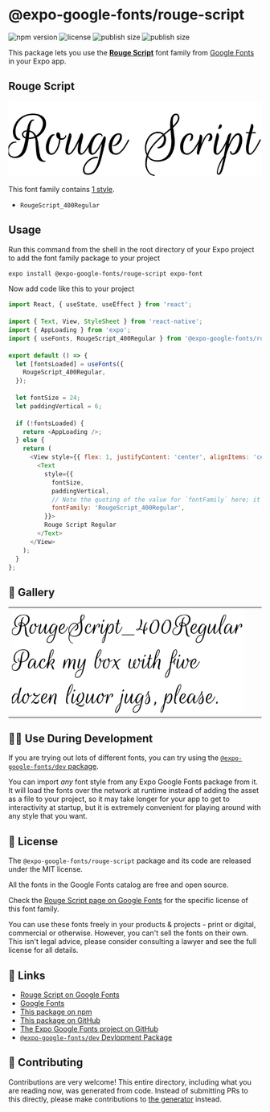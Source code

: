 # @expo-google-fonts/rouge-script

![npm version](https://flat.badgen.net/npm/v/@expo-google-fonts/rouge-script)
![license](https://flat.badgen.net/github/license/expo/google-fonts)
![publish size](https://flat.badgen.net/packagephobia/install/@expo-google-fonts/rouge-script)
![publish size](https://flat.badgen.net/packagephobia/publish/@expo-google-fonts/rouge-script)

This package lets you use the [**Rouge Script**](https://fonts.google.com/specimen/Rouge+Script) font family from [Google Fonts](https://fonts.google.com/) in your Expo app.

## Rouge Script

![Rouge Script](./font-family.png)

This font family contains [1 style](#-gallery).

- `RougeScript_400Regular`

## Usage

Run this command from the shell in the root directory of your Expo project to add the font family package to your project
```sh
expo install @expo-google-fonts/rouge-script expo-font
```

Now add code like this to your project
```js
import React, { useState, useEffect } from 'react';

import { Text, View, StyleSheet } from 'react-native';
import { AppLoading } from 'expo';
import { useFonts, RougeScript_400Regular } from '@expo-google-fonts/rouge-script';

export default () => {
  let [fontsLoaded] = useFonts({
    RougeScript_400Regular,
  });

  let fontSize = 24;
  let paddingVertical = 6;

  if (!fontsLoaded) {
    return <AppLoading />;
  } else {
    return (
      <View style={{ flex: 1, justifyContent: 'center', alignItems: 'center' }}>
        <Text
          style={{
            fontSize,
            paddingVertical,
            // Note the quoting of the value for `fontFamily` here; it expects a string!
            fontFamily: 'RougeScript_400Regular',
          }}>
          Rouge Script Regular
        </Text>
      </View>
    );
  }
};

```

## 🔡 Gallery


||||
|-|-|-|
|![RougeScript_400Regular](./RougeScript_400Regular.ttf.png)||||


## 👩‍💻 Use During Development

If you are trying out lots of different fonts, you can try using the [`@expo-google-fonts/dev` package](https://github.com/expo/google-fonts/tree/master/font-packages/dev#readme).

You can import *any* font style from any Expo Google Fonts package from it. It will load the fonts
over the network at runtime instead of adding the asset as a file to your project, so it may take longer
for your app to get to interactivity at startup, but it is extremely convenient
for playing around with any style that you want.

## 📖 License

The `@expo-google-fonts/rouge-script` package and its code are released under the MIT license.

All the fonts in the Google Fonts catalog are free and open source.

Check the [Rouge Script page on Google Fonts](https://fonts.google.com/specimen/Rouge+Script) for the specific license of this font family.

You can use these fonts freely in your products & projects - print or digital, commercial or otherwise. However, you can't sell the fonts on their own. This isn't legal advice, please consider consulting a lawyer and see the full license for all details.

## 🔗 Links

- [Rouge Script on Google Fonts](https://fonts.google.com/specimen/Rouge+Script)
- [Google Fonts](https://fonts.google.com/)
- [This package on npm](https://www.npmjs.com/package/@expo-google-fonts/rouge-script)
- [This package on GitHub](https://github.com/expo/google-fonts/tree/master/font-packages/rouge-script)
- [The Expo Google Fonts project on GitHub](https://github.com/expo/google-fonts)
- [`@expo-google-fonts/dev` Devlopment Package](https://github.com/expo/google-fonts/tree/master/font-packages/dev)

## 🤝 Contributing

Contributions are very welcome! This entire directory, including what you are reading now, was generated from code. Instead of submitting PRs to this directly, please make contributions to [the generator](https://github.com/expo/google-fonts/tree/master/packages/generator) instead.
